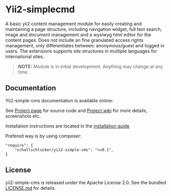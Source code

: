 # Yii2-simplecmd
A basic yii2 content management module for easily creating and maintaining a page structure, including navigation widget, full text search, image and document management and a wysiwyg html editor for the content pages.
Does not include an fine granulated access rights management, only differentiates between: anonymous/guest and logged in users. 
The extensions supports site structures in multiple languages for international sites.

> **NOTE:** Module is in initial development. Anything may change at any time.

## Documentation

Yii2-simple-cms documentation is available online: 

See [Project page](https://github.com/pkerspe/yii2-simple-cms) for source code
and [Project wiki](https://github.com/pkerspe/yii2-simple-cms/wiki) for more details, screenshots etc.

Installation instructions are located in the [installation guide](https://github.com/pkerspe/yii2-simple-cms/wiki)

Prefered way is by using composer:

    "require": {
        "schallschlucker/yii2-simple-cms": ">=0.1",
    }

## License

yii2-simple-cms is released under the Apache License 2.0. See the bundled [LICENSE.md](LICENSE.md) for details.
